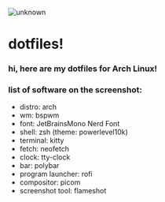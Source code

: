 ![unknown](https://user-images.githubusercontent.com/56086445/156930079-1ca864f9-2dc3-491b-82ab-a99a54e7230e.png)
# dotfiles!
### hi, here are my dotfiles for Arch Linux!
### list of software on the screenshot:
- distro: arch
- wm: bspwm
- font: JetBrainsMono Nerd Font
- shell: zsh (theme: powerlevel10k)
- terminal: kitty
- fetch: neofetch
- clock: tty-clock
- bar: polybar
- program launcher: rofi
- compositor: picom
- screenshot tool: flameshot
